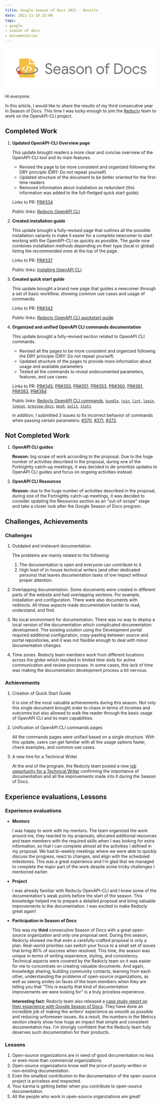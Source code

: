 ```yaml
---
title: Google Season of Docs 2021 - Results
date: 2021-11-18 23:00
tags:
- google
- season of docs
- documentation
---
```


![Season of Docs 2021](/images/2021/season-of-docs-logo.png)

Hi everyone.

In this article, I would like to share the results of my third consecutive year in Season of Docs. This time I was lucky enough to join the [Redocly](https://redoc.ly/gsod#technical-writer-hiring-update) team to work on the OpenAPI-CLI project.

## Completed Work

1. **Updated OpenAPI-CLI Overview page**
 
    This update brought readers a more clear and concise overview of the OpenAPI-CLI tool and its main features.

    * Revised the page to be more consistent and organized following the DRY principle (DRY: Do not repeat yourself)
    * Updated structure of the document to be better oriented for the first-time readers
    * Removed information about installation as redundant (this information was added to the full-fledged quick start guide)

    Links to PR: [PR#334](https://github.com/Redocly/openapi-cli/pull/334)
    
    Public links: [Redocly OpenAPI CLI](https://redoc.ly/docs/cli/)

1. **Created installation guide**
 
    This update brought a fully-revised page that outlines all the possible installation variants to make it easier for a complete newcomer to start working with the OpenAPI-CLI as quickly as possible. The guide now combines installation methods depending on their type (local or global) listing the recommended ones at the top of the page.

    Links to PR: [PR#337](https://github.com/Redocly/openapi-cli/pull/337)

    Public links: [Installing OpenAPI CLI](https://redoc.ly/docs/cli/installation/)

1. **Created quick start guide**
 
    This update brought a brand new page that guides a newcomer through a set of basic workflow, showing common use cases and usage of commands.

    Links to PR: [PR#342](https://github.com/Redocly/openapi-cli/pull/342)

    Public links: [Redocly OpenAPI CLI quickstart guide](https://redoc.ly/docs/cli/quickstart/)

1. **Organized and unified OpenAPI CLI commands documentation**

    This update brought a fully-revised section related to OpenAPI CLI commands.

    * Revised all the pages to be more consistent and organized following the DRY principle (DRY: Do not repeat yourself)
    * Updated structure of the pages to provide more information about usage and available parameters
    * Tested all the commands to reveal undocumented parameters, features, and use cases

    Links to PR: [PR#345](https://github.com/Redocly/openapi-cli/pull/345), [PR#350](https://github.com/Redocly/openapi-cli/pull/350), [PR#351](https://github.com/Redocly/openapi-cli/pull/351), [PR#353](https://github.com/Redocly/openapi-cli/pull/353), [PR#360](https://github.com/Redocly/openapi-cli/pull/360), [PR#361](https://github.com/Redocly/openapi-cli/pull/361), [PR#383](https://github.com/Redocly/openapi-cli/pull/383), [PR#384](https://github.com/Redocly/openapi-cli/pull/384)

    Public links: [Redocly OpenAPI CLI commands](https://redoc.ly/docs/cli/commands/), [`bundle`](https://redoc.ly/docs/cli/commands/bundle/), [`join`](https://redoc.ly/docs/cli/commands/join/), [`lint`](https://redoc.ly/docs/cli/commands/lint/), [`login`](https://redoc.ly/docs/cli/commands/login/), [`logout`](https://redoc.ly/docs/cli/commands/logout/), [`preview-docs`](https://redoc.ly/docs/cli/commands/preview-docs/), [`push`](https://github.com/Redocly/openapi-cli/pull/363), [`split`](https://redoc.ly/docs/cli/commands/split/), [`stats`](https://redoc.ly/docs/cli/commands/stats/)
 
    In addition, I submitted 3 issues to fix incorrect behavior of commands when passing certain parameters: [#370](https://github.com/Redocly/openapi-cli/issues/370), [#371](https://github.com/Redocly/openapi-cli/issues/371), [#372](https://github.com/Redocly/openapi-cli/issues/372).

## Not Completed Work

1. **OpenAPI CLI guides**
 
    **Reason:** big scope of work according to the proposal. Due to the huge number of activities described in the proposal, during one of the Fortnightly catch-up meetings, it was decided to de-prioritize updates to OpenAPI CLI guides and focus on ongoing activities instead.

1. **OpenAPI CLI Resources**

    **Reason:** due to the huge number of activities described in the proposal, during one of the Fortnightly catch-up meetings, it was decided to consider updating the Resources section as an "out-of-scope" stage and take a closer look after the Google Season of Docs program.

## Challenges, Achievements

### Challenges

1. Outdated and irrelevant documentation.

    The problems are mainly related to the following:

    1. The documentation is open and everyone can contribute to it.
    1. High load of in-house technical writers (and other dedicated persons) that leaves documentation tasks of low impact without proper attention.

1. Overlapping documentation. Some documents were created in different parts of the website and had overlapping sections. For example, installation and configuration. There were also documents with redirects. All these aspects made documentation harder to read, understand, and find.
1. No local environment for documentation. There was no way to deploy a local version of the documentation which complicated documentation development. The existing solution using the Development portal required additional configuration, copy-pasting between source and portal repositories, and it was not flexible enough to deal with minor documentation changes.
1. Time zones. Redocly team members work from different locations across the globe which resulted in limited time slots for active communication and review processes. In some cases, this lack of time was making the documentation development process a bit nervous.

### Achievements

1. Creation of Quick Start Guide

    It is one of the most valuable achievements during this season. Not only this single document brought order to chaos in terms of incomes and outcomes but also allowed to walk the reader through the basic usage of OpenAPI CLI and its main capabilities.

1. Unification of OpenAPI CLI commands pages

    All the commands pages were unified based on a single structure. With this update, users can get familiar with all the usage options faster, check examples, and common use cases.

1. A new hire for a Technical Writer

    At the end of the program, the Redocly team posted a new [job opportunity for a Technical Writer](https://redoc.ly/careers#technical-writer) confirming the importance of documentation and all the improvements made into it during the Season of Docs.

## Experience evaluations, Lessons

### Experience evaluations

* **Mentors**

  I was happy to work with my mentors. The team organized the work around me, they reacted to my proposals, allocated additional resources and team members with the required skills when I was looking for extra information, so that I can complete almost all the activities I defined in my proposal. We had bi-weekly meetings where we were able to quickly discuss the progress, react to changes, and align with the scheduled milestones. This was a great experience and I'm glad that we managed to complete the major part of the work despite some tricky challenges I mentioned earlier.

* **Project**

  I was already familiar with Redocly OpenAPI-CLI and I knew some of the documentation's weak points before the start of the season. This knowledge helped me to prepare a detailed proposal and bring valuable improvements to the documentation. I was excited to make Redocly great again!

* **Participation in Season of Docs**

  This was my **third** consecutive Season of Docs with a great open-source organization and only one proposal sent. During this season, Redocly showed me that even a carefully-crafted proposal is only a plan. Real-world priorities can switch your focus to a small set of issues that bring 80% of success when resolved. This time, the season was unique in terms of writing experience, styling, and consistency. Technical aspects were covered by the Redocly team so it was easier for me to concentrate on creating valuable documents. And again, knowledge sharing, building community contacts, learning from each other, understanding the problems of open-source organizations, as well as seeing smiles on faces of the team members when they are telling you that "This is exactly that kind of documentation improvements we were looking for" is a truly priceless experience.

  **Interesting fact:** Redocly team also released a [case study report on their experience with Google Season of Docs](https://redoc.ly/gsod-casestudy/). They have done an incredible job of making the writers' experience as smooth as possible and reducing unforeseen issues. As a result, the numbers in the Metrics section clearly show how huge an impact that simple and consistent documentation has. I'm strongly confident that the Redocly team fully deserves such documentation for their products.

### Lessons

1. Open-source organizations are in need of good documentation no less or even more than commercial organizations.
1. Open-source organizations know well the price of poorly-written or non-existing documentation.
1. Even the smallest contribution to the documentation of the open-source project is priceless and respected.
1. Your karma is getting better when you contribute to open-source documentation.
1. All the people who work in open-source organizations are great!